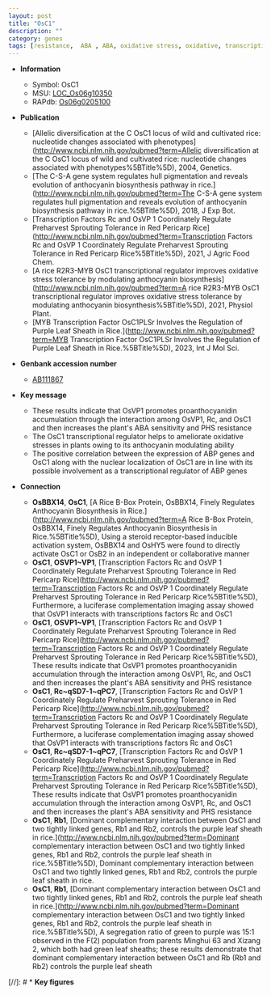 ```yaml
---
layout: post
title: "OsC1"
description: ""
category: genes
tags: [resistance,  ABA , ABA, oxidative stress, oxidative, transcriptional regulator]
---
```


* **Information**  
    + Symbol: OsC1  
    + MSU: [LOC_Os06g10350](http://rice.uga.edu/cgi-bin/ORF_infopage.cgi?orf=LOC_Os06g10350)  
    + RAPdb: [Os06g0205100](http://rapdb.dna.affrc.go.jp/viewer/gbrowse_details/irgsp1?name=Os06g0205100)  

* **Publication**  
    + [Allelic diversification at the C OsC1 locus of wild and cultivated rice: nucleotide changes associated with phenotypes](http://www.ncbi.nlm.nih.gov/pubmed?term=Allelic diversification at the C OsC1 locus of wild and cultivated rice: nucleotide changes associated with phenotypes%5BTitle%5D), 2004, Genetics.
    + [The C-S-A gene system regulates hull pigmentation and reveals evolution of anthocyanin biosynthesis pathway in rice.](http://www.ncbi.nlm.nih.gov/pubmed?term=The C-S-A gene system regulates hull pigmentation and reveals evolution of anthocyanin biosynthesis pathway in rice.%5BTitle%5D), 2018, J Exp Bot.
    + [Transcription Factors Rc and OsVP 1 Coordinately Regulate Preharvest Sprouting Tolerance in Red Pericarp Rice](http://www.ncbi.nlm.nih.gov/pubmed?term=Transcription Factors Rc and OsVP 1 Coordinately Regulate Preharvest Sprouting Tolerance in Red Pericarp Rice%5BTitle%5D), 2021, J Agric Food Chem.
    + [A rice R2R3-MYB OsC1 transcriptional regulator improves oxidative stress tolerance by modulating anthocyanin biosynthesis](http://www.ncbi.nlm.nih.gov/pubmed?term=A rice R2R3-MYB OsC1 transcriptional regulator improves oxidative stress tolerance by modulating anthocyanin biosynthesis%5BTitle%5D), 2021, Physiol Plant.
    + [MYB Transcription Factor OsC1PLSr Involves the Regulation of Purple Leaf Sheath in Rice.](http://www.ncbi.nlm.nih.gov/pubmed?term=MYB Transcription Factor OsC1PLSr Involves the Regulation of Purple Leaf Sheath in Rice.%5BTitle%5D), 2023, Int J Mol Sci.

* **Genbank accession number**  
    + [AB111867](http://www.ncbi.nlm.nih.gov/nuccore/AB111867)

* **Key message**  
    + These results indicate that OsVP1 promotes proanthocyanidin accumulation through the interaction among OsVP1, Rc, and OsC1 and then increases the plant's ABA sensitivity and PHS resistance
    + The OsC1 transcriptional regulator helps to ameliorate oxidative stresses in plants owing to its anthocyanin modulating ability
    + The positive correlation between the expression of ABP genes and OsC1 along with the nuclear localization of OsC1 are in line with its possible involvement as a transcriptional regulator of ABP genes

* **Connection**  
    + __OsBBX14__, __OsC1__, [A Rice B-Box Protein, OsBBX14, Finely Regulates Anthocyanin Biosynthesis in Rice.](http://www.ncbi.nlm.nih.gov/pubmed?term=A Rice B-Box Protein, OsBBX14, Finely Regulates Anthocyanin Biosynthesis in Rice.%5BTitle%5D),  Using a steroid receptor-based inducible activation system, OsBBX14 and OsHY5 were found to directly activate OsC1 or OsB2 in an independent or collaborative manner
    + __OsC1__, __OSVP1~VP1__, [Transcription Factors Rc and OsVP 1 Coordinately Regulate Preharvest Sprouting Tolerance in Red Pericarp Rice](http://www.ncbi.nlm.nih.gov/pubmed?term=Transcription Factors Rc and OsVP 1 Coordinately Regulate Preharvest Sprouting Tolerance in Red Pericarp Rice%5BTitle%5D),  Furthermore, a luciferase complementation imaging assay showed that OsVP1 interacts with transcriptions factors Rc and OsC1
    + __OsC1__, __OSVP1~VP1__, [Transcription Factors Rc and OsVP 1 Coordinately Regulate Preharvest Sprouting Tolerance in Red Pericarp Rice](http://www.ncbi.nlm.nih.gov/pubmed?term=Transcription Factors Rc and OsVP 1 Coordinately Regulate Preharvest Sprouting Tolerance in Red Pericarp Rice%5BTitle%5D),  These results indicate that OsVP1 promotes proanthocyanidin accumulation through the interaction among OsVP1, Rc, and OsC1 and then increases the plant's ABA sensitivity and PHS resistance
    + __OsC1__, __Rc~qSD7-1~qPC7__, [Transcription Factors Rc and OsVP 1 Coordinately Regulate Preharvest Sprouting Tolerance in Red Pericarp Rice](http://www.ncbi.nlm.nih.gov/pubmed?term=Transcription Factors Rc and OsVP 1 Coordinately Regulate Preharvest Sprouting Tolerance in Red Pericarp Rice%5BTitle%5D),  Furthermore, a luciferase complementation imaging assay showed that OsVP1 interacts with transcriptions factors Rc and OsC1
    + __OsC1__, __Rc~qSD7-1~qPC7__, [Transcription Factors Rc and OsVP 1 Coordinately Regulate Preharvest Sprouting Tolerance in Red Pericarp Rice](http://www.ncbi.nlm.nih.gov/pubmed?term=Transcription Factors Rc and OsVP 1 Coordinately Regulate Preharvest Sprouting Tolerance in Red Pericarp Rice%5BTitle%5D),  These results indicate that OsVP1 promotes proanthocyanidin accumulation through the interaction among OsVP1, Rc, and OsC1 and then increases the plant's ABA sensitivity and PHS resistance
    + __OsC1__, __Rb1__, [Dominant complementary interaction between OsC1 and two tightly linked genes, Rb1 and Rb2, controls the purple leaf sheath in rice.](http://www.ncbi.nlm.nih.gov/pubmed?term=Dominant complementary interaction between OsC1 and two tightly linked genes, Rb1 and Rb2, controls the purple leaf sheath in rice.%5BTitle%5D), Dominant complementary interaction between OsC1 and two tightly linked genes, Rb1 and Rb2, controls the purple leaf sheath in rice.
    + __OsC1__, __Rb1__, [Dominant complementary interaction between OsC1 and two tightly linked genes, Rb1 and Rb2, controls the purple leaf sheath in rice.](http://www.ncbi.nlm.nih.gov/pubmed?term=Dominant complementary interaction between OsC1 and two tightly linked genes, Rb1 and Rb2, controls the purple leaf sheath in rice.%5BTitle%5D),  A segregation ratio of green to purple was 15:1 observed in the F(2) population from parents Minghui 63 and Xizang 2, which both had green leaf sheaths; these results demonstrate that dominant complementary interaction between OsC1 and Rb (Rb1 and Rb2) controls the purple leaf sheath

[//]: # * **Key figures**  


